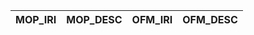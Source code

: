 | MOP_IRI   | MOP_DESC   | OFM_IRI   | OFM_DESC   |
|-----------|------------|-----------|------------|